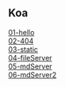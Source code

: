 ## Koa <br>
[01-hello](https://github.com/jj280522/ws108a/blob/master/exercise/02/01-hello/app.js)<br>
[02-404](https://github.com/jj280522/ws/blob/master/code/02-koa/02-404/app.js)<br>
[03-static](https://github.com/jj280522/ws/blob/master/code/02-koa/03-static/app.js)<br>
[04-fileServer](https://github.com/jj280522/ws/blob/master/code/02-koa/04-fileServer/app.js)<br>
[05-mdServer](https://github.com/jj280522/ws/blob/master/code/02-koa/05-mdServer/app.js)<br>
[06-mdServer2](https://github.com/jj280522/ws/blob/master/code/02-koa/06-mdServer2/app.js)<br>
